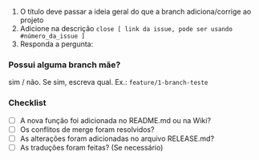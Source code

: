 1. O título deve passar a ideia geral do que a branch adiciona/corrige ao projeto
2. Adicione na descrição `close [ link da issue, pode ser usando #número_da_issue ]`
3. Responda a pergunta:

### Possui alguma branch mãe?
sim / não.
Se sim, escreva qual. Ex.: `feature/1-branch-teste`

### Checklist
- [ ] A nova função foi adicionada no README.md ou na Wiki?
- [ ] Os conflitos de merge foram resolvidos?
- [ ] As alterações foram adicionadas no arquivo RELEASE.md?
- [ ] As traduções foram feitas? (Se necessário)
